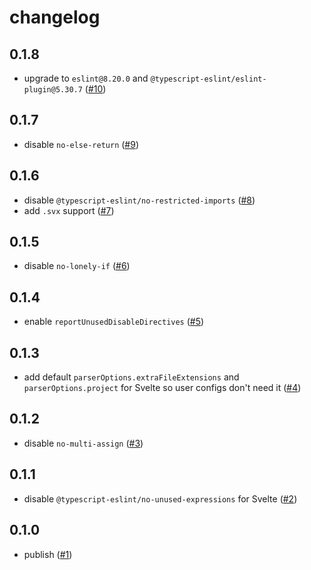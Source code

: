 # changelog

## 0.1.8

- upgrade to `eslint@8.20.0` and `@typescript-eslint/eslint-plugin@5.30.7`
  ([#10](https://github.com/feltcoop/eslint-config/pull/10))

## 0.1.7

- disable `no-else-return`
  ([#9](https://github.com/feltcoop/eslint-config/pull/9))

## 0.1.6

- disable `@typescript-eslint/no-restricted-imports`
  ([#8](https://github.com/feltcoop/eslint-config/pull/8))
- add `.svx` support
  ([#7](https://github.com/feltcoop/eslint-config/pull/7))

## 0.1.5

- disable `no-lonely-if`
  ([#6](https://github.com/feltcoop/eslint-config/pull/6))

## 0.1.4

- enable `reportUnusedDisableDirectives`
  ([#5](https://github.com/feltcoop/eslint-config/pull/5))

## 0.1.3

- add default `parserOptions.extraFileExtensions` and `parserOptions.project`
  for Svelte so user configs don't need it
  ([#4](https://github.com/feltcoop/eslint-config/pull/4))

## 0.1.2

- disable `no-multi-assign`
  ([#3](https://github.com/feltcoop/eslint-config/pull/3))

## 0.1.1

- disable `@typescript-eslint/no-unused-expressions` for Svelte
  ([#2](https://github.com/feltcoop/eslint-config/pull/2))

## 0.1.0

- publish
  ([#1](https://github.com/feltcoop/eslint-config/pull/1))
